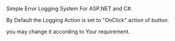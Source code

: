 Simple Error Logging System For ASP.NET and C#.

By Default the Logging Action is set to "OnClick" action of button.

you may change it according to Your requirement.
